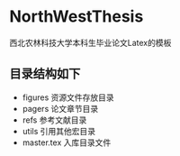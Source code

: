 # NorthWestThesis
西北农林科技大学本科生毕业论文Latex的模板

## 目录结构如下
- figures 资源文件存放目录
- pagers 论文章节目录
- refs 参考文献目录
- utils 引用其他宏目录
- master.tex 入库目录文件
